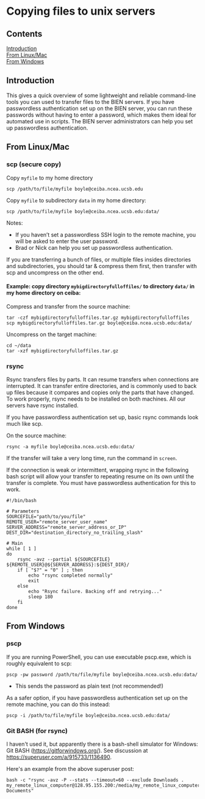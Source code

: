 # Copying files to unix servers

## Contents

[Introduction](#introduction)  
[From Linux/Mac](#linux)  
[From Windows](#windows)  

<a name="introduction"></a>
## Introduction

This gives a quick overview of some lightweight and reliable command-line tools you can used to transfer files to the BIEN servers. If you have passwordless authentication set up on the BIEN server, you can run these passwords without having to enter a password, which makes them ideal for automated use in scripts. The BIEN server administrators can help you set up passwordless authentication.

<a name="linux"></a>
## From Linux/Mac

### scp (secure copy)

Copy `myfile` to my home directory

```
scp /path/to/file/myfile boyle@ceiba.ncea.ucsb.edu 
```

Copy `myfile` to subdirectory `data` in my home directory:

```
scp /path/to/file/myfile boyle@ceiba.ncea.ucsb.edu:data/ 
```
Notes:
* If you haven’t set a passwordless SSH login to the remote machine, you will be asked to enter the user password.
* Brad or Nick can help you set up passwordless authentication.

If you are transferring a bunch of files, or multiple files insides directories and subdirectories, you should tar & compress them first, then transfer with scp and uncompress on the other end.

#### Example: copy directory `mybigdirectoryfulloffiles/` to directory `data/` in my home directory on ceiba:

Compress and transfer from the source machine:

```
tar -czf mybigdirectoryfulloffiles.tar.gz mybigdirectoryfulloffiles
scp mybigdirectoryfulloffiles.tar.gz boyle@ceiba.ncea.ucsb.edu:data/ 
```

Uncompress on the target machine:

```
cd ~/data
tar -xzf mybigdirectoryfulloffiles.tar.gz
```

### rsync

Rsync transfers files by parts. It can resume transfers when connections are interrupted. It can transfer entire directories, and is commonly used to back up files because it compares and copies only the parts that have changed. To work properly, rsync needs to be installed on both machines. All our servers have rsync installed.

If you have passwordless authentication set up, basic rsync commands look much like scp.

On the source machine:

```
rsync -a myfile boyle@ceiba.ncea.ucsb.edu:data/
```

If the transfer will take a very long time, run the command in `screen`.

If the connection is weak or intermittent, wrapping rsync in the following bash script will allow your transfer to repeating resume on its own until the transfer is complete. You must have passwordless authentication for this to work.

```
#!/bin/bash

# Parameters
SOURCEFILE="path/to/you/file"
REMOTE_USER="remote_server_user_name"
SERVER_ADDRESS="remote_server_address_or_IP"
DEST_DIR="destination_directory_no_trailing_slash"

# Main
while [ 1 ]
do
    rsync -avz --partial ${SOURCEFILE} ${REMOTE_USER}@${SERVER_ADDRESS}:${DEST_DIR}/
    if [ "$?" = "0" ] ; then
        echo "rsync completed normally"
        exit
    else
        echo "Rsync failure. Backing off and retrying..."
        sleep 180
    fi
done
```

<a name="windows"></a>
## From Windows

### pscp
If you are running PowerShell, you can use executable pscp.exe, which is roughly equivalent to scp:

```
pscp -pw password /path/to/file/myfile boyle@ceiba.ncea.ucsb.edu:data/ 
```
* This sends the password as plain text (not recommended!)

As a safer option, if you have passwordless authentication set up on the remote machine, you can do this instead:

```
pscp -i /path/to/file/myfile boyle@ceiba.ncea.ucsb.edu:data/ 
```

### Git BASH (for rsync)

I haven't used it, but apparently there is a bash-shell simulator for Windows: Git BASH (https://gitforwindows.org/). See discussion at https://superuser.com/a/915733/1136490.

Here's an example from the above superuser post:

```
bash -c "rsync -avz -P --stats --timeout=60 --exclude Downloads . my_remote_linux_computer@128.95.155.200:/media/my_remote_linux_computer/LaCie/My\\ Documents"
```
